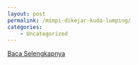 ```yaml
---
layout: post
permalink: /mimpi-dikejar-kuda-lumping/
categories:
    - Uncategorized
---
```


[Baca Selengkapnya](/10)